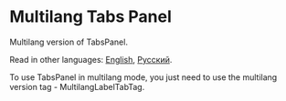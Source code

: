 # Multilang Tabs Panel

Multilang version of TabsPanel.

Read in other languages: [English](README.md), [Русский](README.ru.md).

To use TabsPanel in multilang mode, you just need to use the multilang version tag - MultilangLabelTabTag.